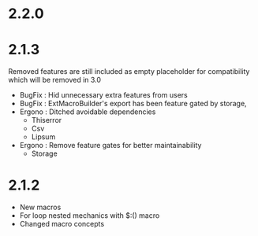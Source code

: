 # 2.2.0

# 2.1.3

Removed features are still included as empty placeholder for compatibility
which will be removed in 3.0

- BugFix : Hid unnecessary extra features from users
- BugFix : ExtMacroBuilder's export has been feature gated by storage,
- Ergono : Ditched avoidable dependencies
	- Thiserror
	- Csv
	- Lipsum
- Ergono : Remove feature gates for better maintainability
	- Storage

# 2.1.2

- New macros
- For loop nested mechanics with $:() macro
- Changed macro concepts
